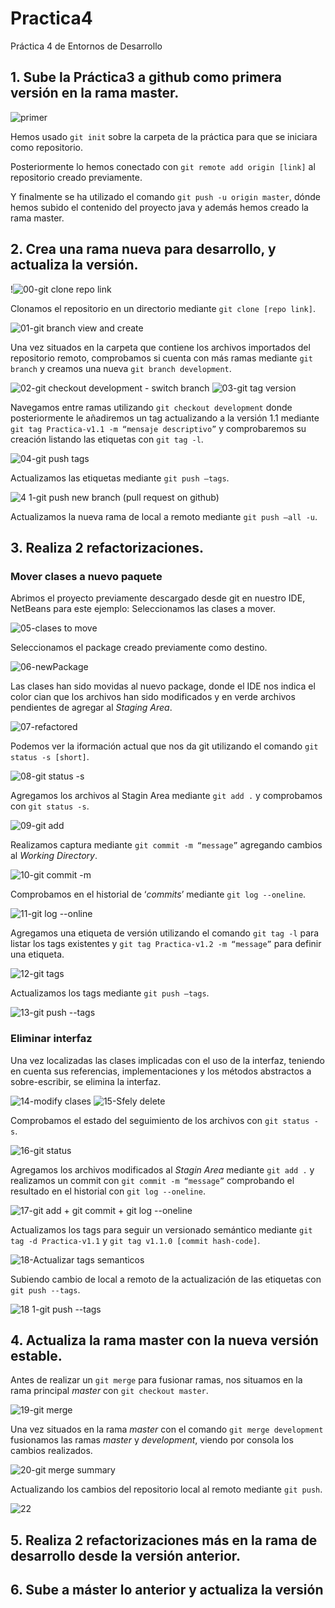 # Practica4

Práctica 4 de Entornos de Desarrollo 

## 1. Sube la Práctica3 a github como primera versión en la rama master.

![primer](https://user-images.githubusercontent.com/95173613/157343854-e10bc4e4-ec97-4d57-b8df-58190e4b8802.png)

Hemos usado `git init` sobre la carpeta de la práctica para que se iniciara como repositorio.

Posteriormente lo hemos conectado con `git remote add origin [link]` al repositorio creado previamente. 

Y finalmente se ha utilizado el comando `git push -u origin master`, dónde hemos subido el contenido del proyecto java y además hemos creado la rama master.


## 2. Crea una rama nueva para desarrollo, y actualiza la versión.

!![00-git clone repo link](https://user-images.githubusercontent.com/77643882/158163542-120287a1-1ac1-49e3-9e73-9cac77862898.png)

Clonamos el repositorio en un directorio mediante `git clone [repo link]`.

![01-git branch view and create](https://user-images.githubusercontent.com/77643882/158163892-46ae095a-3cf8-485a-8846-6d73caf3dfdc.png)

Una vez situados en la carpeta que contiene los archivos importados del repositorio remoto,
comprobamos si cuenta con más ramas mediante `git branch` y creamos una nueva `git branch development`.

![02-git checkout development - switch branch](https://user-images.githubusercontent.com/77643882/158164201-c20c3e78-d6c3-426c-ad05-5bdb7335dd22.png)
![03-git tag version ](https://user-images.githubusercontent.com/77643882/158164473-28caad85-19fd-47e1-89ab-98c9a9317eb6.png)

Navegamos entre ramas utilizando `git checkout development` donde posteriormente le añadiremos un tag actualizando a la versión 1.1 mediante `git tag Practica-v1.1 -m “mensaje descriptivo”` y comprobaremos su creación listando las etiquetas con `git tag -l`.

![04-git push tags](https://user-images.githubusercontent.com/77643882/158164644-51922b9f-865f-4718-89c9-7ed356ab9152.png)

Actualizamos las etiquetas mediante `git push –tags`.

![4 1-git push new branch (pull request on github)](https://user-images.githubusercontent.com/77643882/158164861-07fc9954-a767-4908-9d07-678e37c64f0e.png)

Actualizamos la nueva rama de local a remoto mediante `git push –all -u`.

## 3. Realiza 2 refactorizaciones.

### Mover clases a nuevo paquete

Abrimos el proyecto previamente descargado desde git en nuestro IDE, NetBeans para este ejemplo:
Seleccionamos las clases a mover.

![05-clases to move](https://user-images.githubusercontent.com/77643882/158165232-995f2254-07f0-4d7a-ad31-fcc331859b11.png)

Seleccionamos el package creado previamente como destino.

![06-newPackage](https://user-images.githubusercontent.com/77643882/158165274-407d5741-8b14-4678-a756-9669e25214ff.png)

Las clases han sido movidas al nuevo package, donde el IDE nos indica el color cian que los archivos han sido modificados y en verde archivos pendientes de agregar al *Staging Area*.

![07-refactored](https://user-images.githubusercontent.com/77643882/158165330-1c52388d-71ee-439b-9f6d-6e8a2fd9a838.png)

Podemos ver la iformación actual que nos da git utilizando el comando `git status -s [short]`.

![08-git status -s](https://user-images.githubusercontent.com/77643882/158165407-60ea091e-185f-4a2c-994c-0df04c7ef9af.png)

Agregamos los archivos al Stagin Area mediante `git add .` y comprobamos con `git status -s`.

![09-git add ](https://user-images.githubusercontent.com/77643882/158165500-3af7f368-938d-4e71-8121-ae15604f1fb1.png)

Realizamos captura mediante `git commit -m “message”` agregando cambios al *Working Directory*.

![10-git commit -m](https://user-images.githubusercontent.com/77643882/158165917-90e273c6-bf93-4e21-88ac-14eb12798360.png)

Comprobamos en el historial de ‘*commits*’ mediante `git log --oneline`.

![11-git log --online](https://user-images.githubusercontent.com/77643882/158166039-459554a0-4b4c-4b8c-8a36-151a039d49fa.png)

Agregamos una etiqueta de versión utilizando el comando `git tag -l` para listar los tags existentes y `git tag Practica-v1.2 -m “message”` para definir una etiqueta.

![12-git tags](https://user-images.githubusercontent.com/77643882/158166135-289d568f-1f11-4ea6-861c-91c3f2ebedb2.png)

Actualizamos los tags mediante `git push –tags`.

![13-git push --tags](https://user-images.githubusercontent.com/77643882/158166221-38313ea5-5558-4e81-9839-7ff03724b052.png)

### Eliminar interfaz

Una vez localizadas las clases implicadas con el uso de la interfaz, teniendo en cuenta sus referencias, implementaciones y los métodos abstractos a sobre-escribir, se elimina la interfaz.

![14-modify clases](https://user-images.githubusercontent.com/77643882/158166659-683c3827-1de9-4ef7-b6c4-3b32ce98993c.png)
![15-Sfely delete](https://user-images.githubusercontent.com/77643882/158166678-9c297466-f789-48b4-816f-6e77f46ed627.png)

Comprobamos el estado del seguimiento de los archivos con `git status -s`.

![16-git status](https://user-images.githubusercontent.com/77643882/158166889-48338955-c957-40f3-9976-ceb81aaf88d8.png)

Agregamos los archivos modificados al *Stagin Area* mediante `git add .` y realizamos un commit con `git commit -m “message”` comprobando el resultado en el historial con `git log --oneline`.

![17-git add  + git commit + git log --oneline](https://user-images.githubusercontent.com/77643882/158167047-a2c44ef0-6e01-470a-bb47-ce1a26a462bb.png)

Actualizamos los tags para seguir un versionado semántico mediante `git tag -d Practica-v1.1` y `git tag v1.1.0 [commit hash-code]`.

![18-Actualizar tags semanticos](https://user-images.githubusercontent.com/77643882/158167417-d5c8e97d-6706-4fb9-bd7c-3dd4b70cbbca.png)

Subiendo cambio de local a remoto de la actualización de las etiquetas con `git push --tags`.

![18 1-git push --tags](https://user-images.githubusercontent.com/77643882/158167489-3047a013-ec5b-4bb3-bb62-cd04b3f8f457.png)

## 4. Actualiza la rama master con la nueva versión estable.

Antes de realizar un `git merge` para fusionar ramas, nos situamos en la rama principal *master* con `git checkout master`.

![19-git merge](https://user-images.githubusercontent.com/77643882/158167835-8cac8f78-3a1e-4b72-8edf-50ac389c31cf.png)

Una vez situados en la rama *master* con el comando `git merge development` fusionamos las ramas *master* y *development*, viendo por consola los cambios realizados.

![20-git merge summary](https://user-images.githubusercontent.com/77643882/158167947-e7514c57-720b-49e5-8d5e-58e16cd38188.png)

Actualizando los cambios del repositorio local al remoto mediante `git push`.

![22](https://user-images.githubusercontent.com/77643882/158168402-1c9baed8-7d44-4a9d-a5b2-bda163c0ba22.png)

## 5. Realiza 2 refactorizaciones más en la rama de desarrollo desde la versión anterior.


## 6. Sube a máster lo anterior y actualiza la versión

